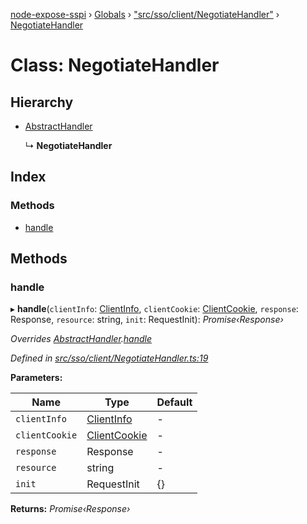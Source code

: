 [node-expose-sspi](../README.md) › [Globals](../globals.md) › ["src/sso/client/NegotiateHandler"](../modules/_src_sso_client_negotiatehandler_.md) › [NegotiateHandler](_src_sso_client_negotiatehandler_.negotiatehandler.md)

# Class: NegotiateHandler

## Hierarchy

* [AbstractHandler](_src_sso_client_abstracthandler_.abstracthandler.md)

  ↳ **NegotiateHandler**

## Index

### Methods

* [handle](_src_sso_client_negotiatehandler_.negotiatehandler.md#handle)

## Methods

###  handle

▸ **handle**(`clientInfo`: [ClientInfo](_src_sso_client_clientinfo_.clientinfo.md), `clientCookie`: [ClientCookie](_src_sso_client_clientcookie_.clientcookie.md), `response`: Response, `resource`: string, `init`: RequestInit): *Promise‹Response›*

*Overrides [AbstractHandler](_src_sso_client_abstracthandler_.abstracthandler.md).[handle](_src_sso_client_abstracthandler_.abstracthandler.md#abstract-handle)*

*Defined in [src/sso/client/NegotiateHandler.ts:19](https://github.com/jlguenego/node-expose-sspi/blob/93b1415/src/sso/client/NegotiateHandler.ts#L19)*

**Parameters:**

Name | Type | Default |
------ | ------ | ------ |
`clientInfo` | [ClientInfo](_src_sso_client_clientinfo_.clientinfo.md) | - |
`clientCookie` | [ClientCookie](_src_sso_client_clientcookie_.clientcookie.md) | - |
`response` | Response | - |
`resource` | string | - |
`init` | RequestInit | {} |

**Returns:** *Promise‹Response›*
